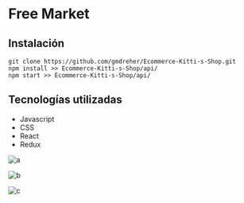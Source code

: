 # Free Market

## Instalación

```
git clone https://github.com/gmdreher/Ecommerce-Kitti-s-Shop.git
npm install >> Ecommerce-Kitti-s-Shop/api/
npm start >> Ecommerce-Kitti-s-Shop/api/
```

## Tecnologías utilizadas 

 + Javascript
 + CSS
 + React
 + Redux


![a](https://user-images.githubusercontent.com/66219879/103981062-c98aec80-515f-11eb-80b6-9fe277e7b5e6.jpg)

![b](https://user-images.githubusercontent.com/66219879/103981207-238bb200-5160-11eb-933a-d1bd4377d554.jpg)

![c](https://user-images.githubusercontent.com/66219879/103981379-749ba600-5160-11eb-97f3-6f5e8d339ad3.jpg)



